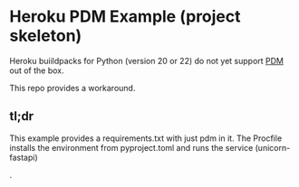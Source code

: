 # Heroku PDM Example (project skeleton)

Heroku buiildpacks for Python (version 20 or 22) do not yet support [PDM](https://pdm.fming.dev/latest/) out of the box.

This repo provides a workaround. 

## tl;dr

This example provides a requirements.txt with just pdm in it.
The Procfile installs the environment from pyproject.toml and runs the service (unicorn-fastapi)


.
